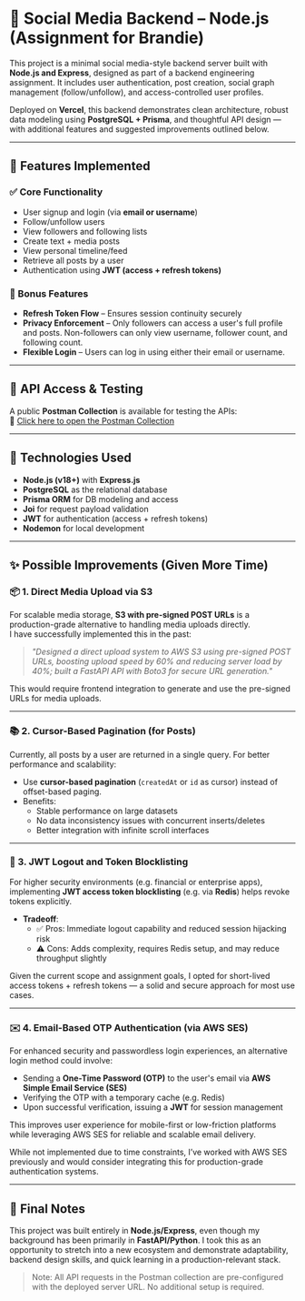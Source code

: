 # 🧠 Social Media Backend – Node.js (Assignment for Brandie)

This project is a minimal social media-style backend server built with **Node.js and Express**, designed as part of a backend engineering assignment. It includes user authentication, post creation, social graph management (follow/unfollow), and access-controlled user profiles.

Deployed on **Vercel**, this backend demonstrates clean architecture, robust data modeling using **PostgreSQL + Prisma**, and thoughtful API design — with additional features and suggested improvements outlined below.

---

## 🚀 Features Implemented

### ✅ Core Functionality
- User signup and login (via **email or username**)
- Follow/unfollow users
- View followers and following lists
- Create text + media posts
- View personal timeline/feed
- Retrieve all posts by a user
- Authentication using **JWT (access + refresh tokens)**

### 🔐 Bonus Features
- **Refresh Token Flow** – Ensures session continuity securely
- **Privacy Enforcement** – Only followers can access a user's full profile and posts. Non-followers can only view username, follower count, and following count.
- **Flexible Login** – Users can log in using either their email or username.

---

## 🧪 API Access & Testing

A public **Postman Collection** is available for testing the APIs:  
🔗 [Click here to open the Postman Collection](https://www.postman.com/team777-7613/workspace/my-workspace/collection/29450091-e971895c-6e78-4e53-b595-360808dd8cd0?action=share&creator=29450091&active-environment=29450091-9b132525-19c7-402b-82e9-06f2279b6b0f)

---

## 🧰 Technologies Used

- **Node.js (v18+)** with **Express.js**
- **PostgreSQL** as the relational database
- **Prisma ORM** for DB modeling and access
- **Joi** for request payload validation
- **JWT** for authentication (access + refresh tokens)
- **Nodemon** for local development

---

## ✨ Possible Improvements (Given More Time)

### 📦 1. Direct Media Upload via S3
For scalable media storage, **S3 with pre-signed POST URLs** is a production-grade alternative to handling media uploads directly.  
I have successfully implemented this in the past:
> *"Designed a direct upload system to AWS S3 using pre-signed POST URLs, boosting upload speed by 60% and reducing server load by 40%; built a FastAPI API with Boto3 for secure URL generation."*

This would require frontend integration to generate and use the pre-signed URLs for media uploads.

---

### 📚 2. Cursor-Based Pagination (for Posts)
Currently, all posts by a user are returned in a single query. For better performance and scalability:
- Use **cursor-based pagination** (`createdAt` or `id` as cursor) instead of offset-based paging.
- Benefits:
  - Stable performance on large datasets
  - No data inconsistency issues with concurrent inserts/deletes
  - Better integration with infinite scroll interfaces

---

### 🔐 3. JWT Logout and Token Blocklisting
For higher security environments (e.g. financial or enterprise apps), implementing **JWT access token blocklisting** (e.g. via **Redis**) helps revoke tokens explicitly.

- **Tradeoff**:
  - ✅ Pros: Immediate logout capability and reduced session hijacking risk
  - ⚠️ Cons: Adds complexity, requires Redis setup, and may reduce throughput slightly

Given the current scope and assignment goals, I opted for short-lived access tokens + refresh tokens — a solid and secure approach for most use cases.

---

### ✉️ 4. Email-Based OTP Authentication (via AWS SES)
For enhanced security and passwordless login experiences, an alternative login method could involve:

- Sending a **One-Time Password (OTP)** to the user's email via **AWS Simple Email Service (SES)**
- Verifying the OTP with a temporary cache (e.g. Redis)
- Upon successful verification, issuing a **JWT** for session management

This improves user experience for mobile-first or low-friction platforms while leveraging AWS SES for reliable and scalable email delivery.

While not implemented due to time constraints, I’ve worked with AWS SES previously and would consider integrating this for production-grade authentication systems.

---

## 📌 Final Notes

This project was built entirely in **Node.js/Express**, even though my background has been primarily in **FastAPI/Python**. I took this as an opportunity to stretch into a new ecosystem and demonstrate adaptability, backend design skills, and quick learning in a production-relevant stack.

> Note: All API requests in the Postman collection are pre-configured with the deployed server URL. No additional setup is required.
